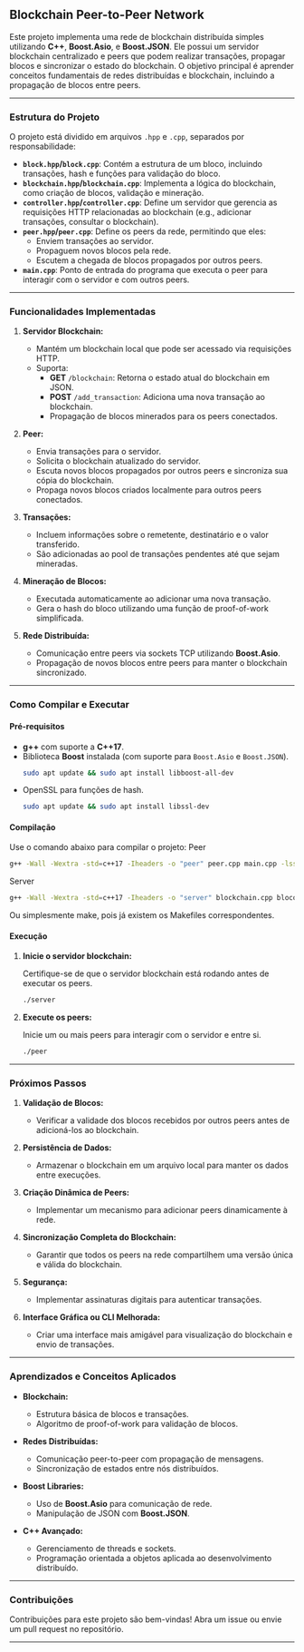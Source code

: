 ## Blockchain Peer-to-Peer Network

Este projeto implementa uma rede de blockchain distribuída simples utilizando **C++**, **Boost.Asio**, e **Boost.JSON**. Ele possui um servidor blockchain centralizado e peers que podem realizar transações, propagar blocos e sincronizar o estado do blockchain. O objetivo principal é aprender conceitos fundamentais de redes distribuídas e blockchain, incluindo a propagação de blocos entre peers.

---

### Estrutura do Projeto

O projeto está dividido em arquivos `.hpp` e `.cpp`, separados por responsabilidade:

- **`block.hpp`/`block.cpp`**: Contém a estrutura de um bloco, incluindo transações, hash e funções para validação do bloco.
- **`blockchain.hpp`/`blockchain.cpp`**: Implementa a lógica do blockchain, como criação de blocos, validação e mineração.
- **`controller.hpp`/`controller.cpp`**: Define um servidor que gerencia as requisições HTTP relacionadas ao blockchain (e.g., adicionar transações, consultar o blockchain).
- **`peer.hpp`/`peer.cpp`**: Define os peers da rede, permitindo que eles:
  - Enviem transações ao servidor.
  - Propaguem novos blocos pela rede.
  - Escutem a chegada de blocos propagados por outros peers.
- **`main.cpp`**: Ponto de entrada do programa que executa o peer para interagir com o servidor e com outros peers.

---

### Funcionalidades Implementadas

1. **Servidor Blockchain:**
   - Mantém um blockchain local que pode ser acessado via requisições HTTP.
   - Suporta:
     - **GET** `/blockchain`: Retorna o estado atual do blockchain em JSON.
     - **POST** `/add_transaction`: Adiciona uma nova transação ao blockchain.
     - Propagação de blocos minerados para os peers conectados.

2. **Peer:**
   - Envia transações para o servidor.
   - Solicita o blockchain atualizado do servidor.
   - Escuta novos blocos propagados por outros peers e sincroniza sua cópia do blockchain.
   - Propaga novos blocos criados localmente para outros peers conectados.

3. **Transações:**
   - Incluem informações sobre o remetente, destinatário e o valor transferido.
   - São adicionadas ao pool de transações pendentes até que sejam mineradas.

4. **Mineração de Blocos:**
   - Executada automaticamente ao adicionar uma nova transação.
   - Gera o hash do bloco utilizando uma função de proof-of-work simplificada.

5. **Rede Distribuída:**
   - Comunicação entre peers via sockets TCP utilizando **Boost.Asio**.
   - Propagação de novos blocos entre peers para manter o blockchain sincronizado.

---

### Como Compilar e Executar

#### Pré-requisitos

- **g++** com suporte a **C++17**.
- Biblioteca **Boost** instalada (com suporte para `Boost.Asio` e `Boost.JSON`).
  ```bash
  sudo apt update && sudo apt install libboost-all-dev
  ```
- OpenSSL para funções de hash.
  ```bash
  sudo apt update && sudo apt install libssl-dev
  ```
#### Compilação

Use o comando abaixo para compilar o projeto:
Peer
```bash
g++ -Wall -Wextra -std=c++17 -Iheaders -o "peer" peer.cpp main.cpp -lssl -lcrypto -lboost_system -lboost_json
```

Server

```bash
g++ -Wall -Wextra -std=c++17 -Iheaders -o "server" blockchain.cpp bloco.cpp controller.cpp transacao.cpp main.cpp -lssl -lcrypto -lboost_system -lboost_json
```

Ou simplesmente make, pois já existem os Makefiles correspondentes.

#### Execução

1. **Inicie o servidor blockchain:**

   Certifique-se de que o servidor blockchain está rodando antes de executar os peers.

   ```bash
   ./server
   ```

2. **Execute os peers:**

   Inicie um ou mais peers para interagir com o servidor e entre si.

   ```bash
   ./peer
   ```

---

### Próximos Passos

1. **Validação de Blocos:**
   - Verificar a validade dos blocos recebidos por outros peers antes de adicioná-los ao blockchain.

2. **Persistência de Dados:**
   - Armazenar o blockchain em um arquivo local para manter os dados entre execuções.

3. **Criação Dinâmica de Peers:**
   - Implementar um mecanismo para adicionar peers dinamicamente à rede.

4. **Sincronização Completa do Blockchain:**
   - Garantir que todos os peers na rede compartilhem uma versão única e válida do blockchain.

5. **Segurança:**
   - Implementar assinaturas digitais para autenticar transações.

6. **Interface Gráfica ou CLI Melhorada:**
   - Criar uma interface mais amigável para visualização do blockchain e envio de transações.

---

### Aprendizados e Conceitos Aplicados

- **Blockchain:**
  - Estrutura básica de blocos e transações.
  - Algoritmo de proof-of-work para validação de blocos.

- **Redes Distribuídas:**
  - Comunicação peer-to-peer com propagação de mensagens.
  - Sincronização de estados entre nós distribuídos.

- **Boost Libraries:**
  - Uso de **Boost.Asio** para comunicação de rede.
  - Manipulação de JSON com **Boost.JSON**.

- **C++ Avançado:**
  - Gerenciamento de threads e sockets.
  - Programação orientada a objetos aplicada ao desenvolvimento distribuído.

---

### Contribuições

Contribuições para este projeto são bem-vindas! Abra um issue ou envie um pull request no repositório.

---
